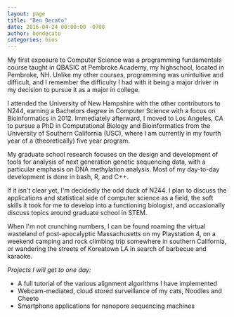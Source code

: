 ```yaml
---
layout: page
title: "Ben Decato"
date: 2016-04-24 00:00:00 -0700
author: bendecato
categories: bios
---
```


My first exposure to Computer Science was a programming fundamentals course
taught in QBASIC at Pembroke Academy, my highschool, located in Pembroke, NH.
Unlike my other courses, programming was unintuitive and difficult, and I 
remember the difficulty I had with it being a major driver in my decision to 
pursue it as a major in college.

I attended the University of New Hampshire with the other contributors to N244,
earning a Bachelors degree in Computer Science with a focus on Bioinformatics
in 2012. Immediately afterward, I moved to Los Angeles, CA to pursue a PhD in
Computational Biology and Bioinformatics from the University of Southern
California (USC), where I am currently in my fourth year of a (theoretically)
five year program.

My graduate school research focuses on the design and development of tools for
analysis of next generation genetic sequencing data, with a particular emphasis
on DNA methylation analysis. Most of my day-to-day development is done in bash,
R, and C++.

If it isn't clear yet, I'm decidedly the odd duck of N244. I plan to discuss the
applications and statistical side of computer science as a field, the soft
skills it took for me to develop into a functioning biologist, and occasionally
discuss topics around graduate school in STEM.

When I'm not crunching numbers, I can be found roaming the virtual wasteland
of post-apocalyptic Massachusetts on my Playstation 4, on a weekend camping and
rock climbing trip somewhere in southern California, or wandering the streets
of Koreatown LA in search of barbecue and karaoke. 

_Projects I will get to one day:_
- A full tutorial of the various alignment algorithms I have implemented
- Webcam-mediated, cloud stored surveillance of my cats, Noodles and Cheeto
- Smartphone applications for nanopore sequencing machines

